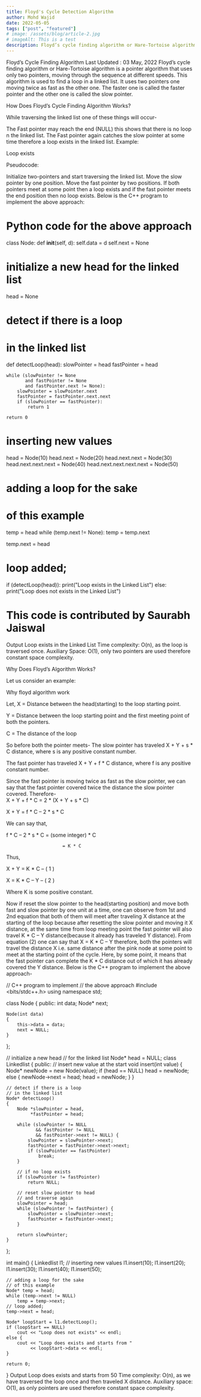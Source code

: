```yaml
---
title: Floyd's Cycle Detection Algorithm
author: Mohd Wajid
date: 2022-05-05
tags: ["post", "featured"]
# image: /assets/blog/article-2.jpg
# imageAlt: This is a test
description: Floyd’s cycle finding algorithm or Hare-Tortoise algorithm is a pointer algorithm that uses only two pointers, moving through the sequence at different speeds. This algorithm is used to find a loop in a linked list. It uses two pointers one moving twice as fast as the other one. The faster one is called the faster pointer and the other one is called the slow pointer.
---
```

Floyd’s Cycle Finding Algorithm
Last Updated : 03 May, 2022
Floyd’s cycle finding algorithm or Hare-Tortoise algorithm is a pointer algorithm that uses only two pointers, moving through the sequence at different speeds. This algorithm is used to find a loop in a linked list. It uses two pointers one moving twice as fast as the other one. The faster one is called the faster pointer and the other one is called the slow pointer.

How Does Floyd’s Cycle Finding Algorithm Works?

While traversing the linked list one of these things will occur-

The Fast pointer may reach the end (NULL) this shows that there is no loop n the linked list.
The Fast pointer again catches the slow pointer at some time therefore a loop exists in the linked list.
Example:

Loop exists

Pseudocode:

Initialize two-pointers and start traversing the linked list.
Move the slow pointer by one position.
Move the fast pointer by two positions.
If both pointers meet at some point then a loop exists and if the fast pointer meets the end position then no loop exists.
Below is the C++ program to implement the above approach:


# Python code for the above approach
class Node:
    def __init__(self, d):
        self.data = d
        self.next = None
 
# initialize a new head for the linked list
head = None
 
# detect if there is a loop
# in the linked list
def detectLoop(head):
    slowPointer = head
    fastPointer = head
 
    while (slowPointer != None
           and fastPointer != None
           and fastPointer.next != None):
        slowPointer = slowPointer.next
        fastPointer = fastPointer.next.next
        if (slowPointer == fastPointer):
            return 1
 
    return 0
 
# inserting new values
head = Node(10)
head.next = Node(20)
head.next.next = Node(30)
head.next.next.next = Node(40)
head.next.next.next.next = Node(50)
 
# adding a loop for the sake
# of this example
temp = head
while (temp.next != None):
    temp = temp.next
 
temp.next = head
 
# loop added;
if (detectLoop(head)):
    print("Loop exists in the Linked List")
else:
    print("Loop does not exists in the Linked List")
 
# This code is contributed by Saurabh Jaiswal
Output
Loop exists in the Linked List
Time complexity: O(n), as the loop is traversed once. 
Auxiliary Space: O(1), only two pointers are used therefore constant space complexity.

Why Does Floyd’s Algorithm Works?

Let us consider an example:

Why floyd algorithm work

Let,
X = Distance between the head(starting) to the loop starting point.

Y = Distance between the loop starting point and the first meeting point of both the pointers.

C = The distance of the loop

So before both the pointer meets-
The slow pointer has traveled X + Y + s * C distance, where s is any positive constant number.

The fast pointer has traveled X + Y + f * C distance, where f is any positive constant number.

Since the fast pointer is moving twice as fast as the slow pointer, we can say that the fast pointer covered twice the distance the slow pointer covered. Therefore-                  
 X + Y + f * C = 2 * (X + Y + s * C)

X + Y = f * C – 2 * s * C

We can say that,

f * C – 2 * s * C = (some integer) * C

                         = K * C

Thus,

X + Y = K * C       – ( 1 )

X = K * C – Y        – ( 2 )

Where K is some positive constant.    

Now if reset the slow pointer to the head(starting position) and move both fast and slow pointer by one unit at a time, one can observe from 1st and 2nd equation that both of them will meet after traveling X distance at the starting of the loop because after resetting the slow pointer and moving it X distance, at the same time from loop meeting point the fast pointer will also travel K * C – Y distance(because it already has traveled Y distance).
From equation (2) one can say that X = K * C – Y therefore, both the pointers will travel the distance X i.e. same distance after the pink node at some point to meet at the starting point of the cycle.
Here, by some point, it means that the fast pointer can complete the K * C distance out of which it has already covered the Y distance.
Below is the C++ program to implement the above approach-


// C++ program to implement
// the above approach
#include <bits/stdc++.h>
using namespace std;
 
class Node {
public:
    int data;
    Node* next;
 
    Node(int data)
    {
        this->data = data;
        next = NULL;
    }
};
 
// initialize a new head
// for the linked list
Node* head = NULL;
class Linkedlist {
public:
    // insert new value at the start
    void insert(int value)
    {
        Node* newNode = new Node(value);
        if (head == NULL)
            head = newNode;
        else {
            newNode->next = head;
            head = newNode;
        }
    }
 
    // detect if there is a loop
    // in the linked list
    Node* detectLoop()
    {
        Node *slowPointer = head,
             *fastPointer = head;
 
        while (slowPointer != NULL
               && fastPointer != NULL
               && fastPointer->next != NULL) {
            slowPointer = slowPointer->next;
            fastPointer = fastPointer->next->next;
            if (slowPointer == fastPointer)
                break;
        }
 
        // if no loop exists
        if (slowPointer != fastPointer)
            return NULL;
 
        // reset slow pointer to head
        // and traverse again
        slowPointer = head;
        while (slowPointer != fastPointer) {
            slowPointer = slowPointer->next;
            fastPointer = fastPointer->next;
        }
 
        return slowPointer;
    }
};
 
int main()
{
    Linkedlist l1;
    // inserting new values
    l1.insert(10);
    l1.insert(20);
    l1.insert(30);
    l1.insert(40);
    l1.insert(50);
 
    // adding a loop for the sake
    // of this example
    Node* temp = head;
    while (temp->next != NULL)
        temp = temp->next;
    // loop added;
    temp->next = head;
 
    Node* loopStart = l1.detectLoop();
    if (loopStart == NULL)
        cout << "Loop does not exists" << endl;
    else {
        cout << "Loop does exists and starts from "
             << loopStart->data << endl;
    }
 
    return 0;
}
Output
Loop does exists and starts from 50
Time complexity: O(n), as we have traversed the loop once and then traveled X distance. 
Auxiliary space: O(1), as only pointers are used therefore constant space complexity.
